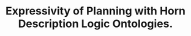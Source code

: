 ---
id: "conf_aaai_Borgwardt0KKNS22"
title: "Expressivity of Planning with Horn Description Logic Ontologies."
authors: ["Stefan Borgwardt", "Jörg Hoffmann", "Alisa Kovtunova", "Markus Krötzsch", "Bernhard Nebel", "Marcel Steinmetz"]
year: "2022"
url: "https://doi.org/10.1609/aaai.v36i5.20489"
doi: "10.1609/AAAI.V36I5.20489"
booktitle: "Thirty-Sixth AAAI Conference on Artificial Intelligence, AAAI 2022"
pages: "5503-5511"
type: "conference"
bibType: "inproceedings"
---